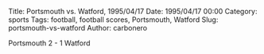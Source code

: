Title: Portsmouth vs. Watford, 1995/04/17
Date: 1995/04/17 00:00
Category: sports
Tags: football, football scores, Portsmouth, Watford
Slug: portsmouth-vs-watford
Author: carbonero


Portsmouth 2 - 1 Watford
